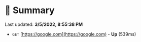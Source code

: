 # 📖 Summary
Last updated: **3/5/2022, 8:55:38 PM**

- `GET` [https://google.com](https://google.com) - **Up** (539ms)
